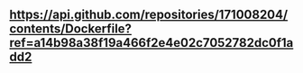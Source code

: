 ## https://api.github.com/repositories/171008204/contents/Dockerfile?ref=a14b98a38f19a466f2e4e02c7052782dc0f1add2